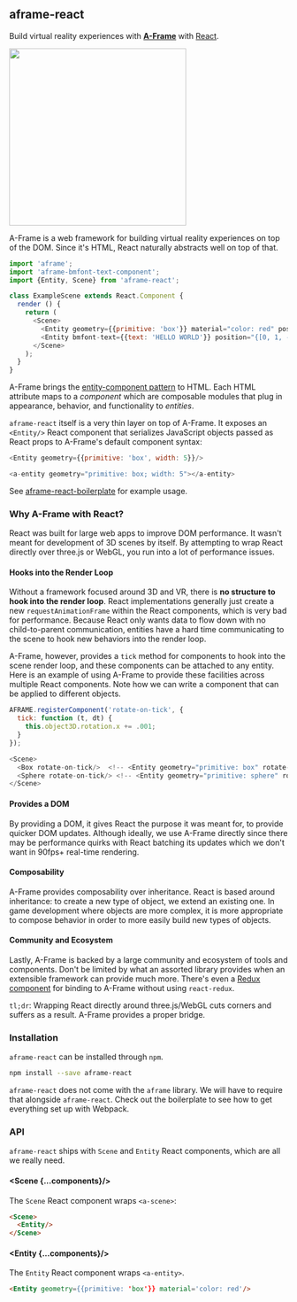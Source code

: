 ## aframe-react

Build virtual reality experiences with **[A-Frame](https://aframe.io)** with
[React](https://facebook.github.io/react/).

<img src="https://cloud.githubusercontent.com/assets/674727/19173367/d6590832-8bdb-11e6-9336-658b00bc0460.png" height="320">

A-Frame is a web framework for building virtual reality experiences on top of
the DOM. Since it's HTML, React naturally abstracts well on top of that.

```js
import 'aframe';
import 'aframe-bmfont-text-component';
import {Entity, Scene} from 'aframe-react';

class ExampleScene extends React.Component {
  render () {
    return (
      <Scene>
        <Entity geometry={{primitive: 'box'}} material="color: red" position={[0, 0, -5]}/>
        <Entity bmfont-text={{text: 'HELLO WORLD'}} position="{[0, 1, -5]}"/>
      </Scene>
    );
  }
}
```

A-Frame brings the [entity-component
pattern](https://aframe.io/docs/0.3.0/core/) to HTML. Each HTML attribute maps
to a *component* which are composable modules that plug in appearance,
behavior, and functionality to *entities*.

`aframe-react` itself is a very thin layer on top of A-Frame. It exposes an
`<Entity/>` React component that serializes JavaScript objects passed as React
props to A-Frame's default component syntax:

```js
<Entity geometry={{primitive: 'box', width: 5}}/>

<a-entity geometry="primitive: box; width: 5"></a-entity>
```

See [aframe-react-boilerplate](https://github.com/ngokevin/aframe-react-boilerplate)
for example usage.

### Why A-Frame with React?

React was built for large web apps to improve DOM performance. It wasn't meant
for development of 3D scenes by itself. By attempting to wrap React directly
over three.js or WebGL, you run into a lot of performance issues.

#### Hooks into the Render Loop

Without a framework focused around 3D and VR, there is **no structure to hook
into the render loop**. React implementations generally just create a new
`requestAnimationFrame` within the React components, which is very bad for
performance. Because React only wants data to flow down with no child-to-parent
communication, entities have a hard time communicating to the scene to hook new
behaviors into the render loop.

A-Frame, however, provides a `tick` method for components to hook into the
scene render loop, and these components can be attached to any entity. Here
is an example of using A-Frame to provide these facilities across multiple
React components. Note how we can write a component that can be applied to
different objects.

```js
AFRAME.registerComponent('rotate-on-tick', {
  tick: function (t, dt) {
    this.object3D.rotation.x += .001;
  }
});

<Scene>
  <Box rotate-on-tick/>  <!-- <Entity geometry="primitive: box" rotate-on-tick/> -->
  <Sphere rotate-on-tick/> <!-- <Entity geometry="primitive: sphere" rotate-on-tick/> -->
</Scene>
```

#### Provides a DOM

By providing a DOM, it gives React the purpose it was meant for, to provide
quicker DOM updates. Although ideally, we use A-Frame directly since there may
be performance quirks with React batching its updates which we don't want in
90fps+ real-time rendering.

#### Composability

A-Frame provides composability over inheritance.  React is based around
inheritance: to create a new type of object, we extend an existing one. In game
development where objects are more complex, it is more appropriate to compose
behavior in order to more easily build new types of objects.

#### Community and Ecosystem

Lastly, A-Frame is backed by a large community and ecosystem of tools and
components. Don't be limited by what an assorted library provides when an
extensible framework can provide much more. There's even a [Redux
component](https://github.com/ngokevin/kframe/tree/master/components/redux) for
binding to A-Frame without using `react-redux`.

`tl;dr`: Wrapping React directly around three.js/WebGL cuts corners and suffers
as a result. A-Frame provides a proper bridge.

### Installation

`aframe-react` can be installed through `npm`.

```bash
npm install --save aframe-react
```

`aframe-react` does not come with the `aframe` library. We will have to require
that alongside `aframe-react`. Check out the boilerplate to see how to get
everything set up with Webpack.

### API

`aframe-react` ships with `Scene` and `Entity` React components, which are all
we really need.

#### \<Scene {...components}/>

The `Scene` React component wraps `<a-scene>`:

```html
<Scene>
  <Entity/>
</Scene>
```

#### \<Entity {...components}/>

The `Entity` React component wraps `<a-entity>`.

```html
<Entity geometry={{primitive: 'box'}} material='color: red'/>
```
